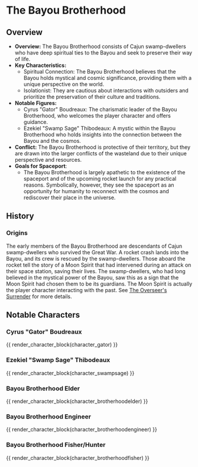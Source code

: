 # The Bayou Brotherhood

## Overview
- **Overview:** The Bayou Brotherhood consists of Cajun swamp-dwellers who have deep spiritual ties to the Bayou and
  seek to preserve their way of life.
- **Key Characteristics:**
    - Spiritual Connection: The Bayou Brotherhood believes that the Bayou holds mystical and cosmic significance,
      providing them with a unique perspective on the world.
    - Isolationist: They are cautious about interactions with outsiders and prioritize the preservation of their culture
      and traditions.
- **Notable Figures:**
    - Cyrus "Gator" Boudreaux: The charismatic leader of the Bayou Brotherhood, who welcomes the player character and
      offers guidance.
    - Ezekiel "Swamp Sage" Thibodeaux: A mystic within the Bayou Brotherhood who holds insights into the connection
      between the Bayou and the cosmos.
- **Conflict:** The Bayou Brotherhood is protective of their territory, but they are drawn into the larger conflicts of
  the wasteland due to their unique perspective and resources.
- **Goals for Spaceport**:
    - The Bayou Brotherhood is largely apathetic to the existence of the spaceport and of the upcoming rocket launch for
      any practical reasons. Symbolically, however, they see the spaceport as an opportunity for humanity to reconnect
      with the cosmos and rediscover their place in the universe.

## History
### Origins
The early members of the Bayou Brotherhood are descendants of Cajun swamp-dwellers who survived the Great War. A rocket crash lands into the Bayou, and its crew is rescued by the swamp-dwellers. Those aboard the rocket tell the story of a Moon Spirit that had intervened during an attack on their space station, saving their lives. The swamp-dwellers, who had long believed in the mystical power of the Bayou, saw this as a sign that the Moon Spirit had chosen them to be its guardians. The Moon Spirit is actually the player character interacting with the past. See [The Overseer's Surrender](dawn_of_tranquility.md#the-overseers-surrender) for more details.

## Notable Characters
### Cyrus "Gator" Boudreaux
{{ render_character_block(character_gator) }}

### Ezekiel "Swamp Sage" Thibodeaux
{{ render_character_block(character_swampsage) }}

### Bayou Brotherhood Elder
{{ render_character_block(character_brotherhoodelder) }}

### Bayou Brotherhood Engineer
{{ render_character_block(character_brotherhoodengineer) }}

### Bayou Brotherhood Fisher/Hunter
{{ render_character_block(character_brotherhoodfisher) }}